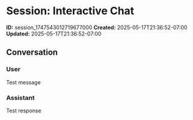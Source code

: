 # Session: Interactive Chat

**ID:** session_1747543012719677000
**Created:** 2025-05-17T21:36:52-07:00
**Updated:** 2025-05-17T21:36:52-07:00

## Conversation

### User

Test message

### Assistant

Test response


